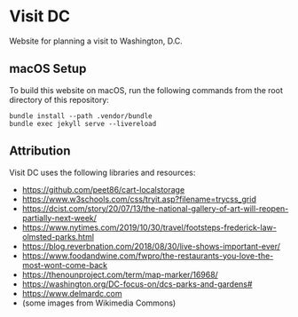 # Visit DC

Website for planning a visit to Washington, D.C.

## macOS Setup

To build this website on macOS, run the following commands from the root directory of this repository:

```shell
bundle install --path .vendor/bundle
bundle exec jekyll serve --livereload
```

## Attribution

Visit DC uses the following libraries and resources:

- https://github.com/peet86/cart-localstorage
- https://www.w3schools.com/css/tryit.asp?filename=trycss_grid
- https://dcist.com/story/20/07/13/the-national-gallery-of-art-will-reopen-partially-next-week/
- https://www.nytimes.com/2019/10/30/travel/footsteps-frederick-law-olmsted-parks.html 
- https://blog.reverbnation.com/2018/08/30/live-shows-important-ever/
- https://www.foodandwine.com/fwpro/the-restaurants-you-love-the-most-wont-come-back
- https://thenounproject.com/term/map-marker/16968/
- https://washington.org/DC-focus-on/dcs-parks-and-gardens#
- https://www.delmardc.com
- (some images from Wikimedia Commons)